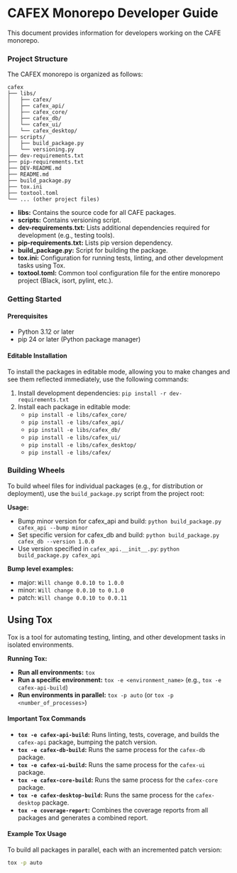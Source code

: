 # CAFEX Monorepo Developer Guide

This document provides information for developers working on the CAFE monorepo.

### Project Structure

The CAFEX monorepo is organized as follows:

```
cafex
├── libs/
│   ├── cafex/
│   ├── cafex_api/
│   ├── cafex_core/
│   ├── cafex_db/
│   └── cafex_ui/
│   └── cafex_desktop/
├── scripts/
│   ├── build_package.py
│   └── versioning.py
├── dev-requirements.txt
├── pip-requirements.txt
├── DEV-README.md
├── README.md
├── build_package.py
├── tox.ini
├── toxtool.toml
└── ... (other project files)
```
- **libs:** Contains the source code for all CAFE packages.
- **scripts:** Contains versioning script.
- **dev-requirements.txt:** Lists additional dependencies required for development (e.g., testing tools).
- **pip-requirements.txt:** Lists pip version dependency.
- **build_package.py:** Script for building the package.
- **tox.ini:**  Configuration for running tests, linting, and other development tasks using Tox.
- **toxtool.toml:**  Common tool configuration file for the entire monorepo project (Black, isort, pylint, etc.).

### Getting Started

#### Prerequisites

- Python 3.12 or later
- pip 24 or later (Python package manager)

#### Editable Installation

To install the packages in editable mode, allowing you to make changes and see them reflected immediately, use the following commands:

1. Install development dependencies: `pip install -r dev-requirements.txt`
2. Install each package in editable mode:
   * `pip install -e libs/cafex_core/`
   * `pip install -e libs/cafex_api/`
   * `pip install -e libs/cafex_db/`
   * `pip install -e libs/cafex_ui/`
   * `pip install -e libs/cafex_desktop/`
   * `pip install -e libs/cafex/`
   
### Building Wheels

To build wheel files for individual packages (e.g., for distribution or deployment), use the `build_package.py` script from the project root:

**Usage:**
- Bump minor version for cafex_api and build: `python build_package.py cafex_api --bump minor`
- Set specific version for cafex_db and build: `python build_package.py cafex_db --version 1.0.0`
- Use version specified in `cafex_api.__init__.py`: `python build_package.py cafex_api`

**Bump level examples:**
- major: `Will change 0.0.10 to 1.0.0`
- minor: `Will change 0.0.10 to 0.1.0`
- patch: `Will change 0.0.10 to 0.0.11`


## Using Tox

Tox is a tool for automating testing, linting, and other development tasks in isolated environments.

**Running Tox:**
- **Run all environments:**  `tox` 
- **Run a specific environment:** `tox -e <environment_name>`  (e.g., `tox -e cafex-api-build`)
- **Run environments in parallel:** `tox -p auto` (or `tox -p <number_of_processes>`)

#### Important Tox Commands

- **`tox -e cafex-api-build`:**  Runs linting, tests, coverage, and builds the `cafex-api` package, bumping the patch version. 
- **`tox -e cafex-db-build`:**  Runs the same process for the `cafex-db` package. 
- **`tox -e cafex-ui-build`:** Runs the same process for the `cafex-ui` package.
- **`tox -e cafex-core-build`:** Runs the same process for the `cafex-core` package. 
- **`tox -e cafex-desktop-build`:** Runs the same process for the `cafex-desktop` package. 
- **`tox -e coverage-report`:**  Combines the coverage reports from all packages and generates a combined report. 

#### Example Tox Usage

To build all packages in parallel, each with an incremented patch version:

```bash
tox -p auto